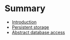 # Summary

- [Introduction](./01-introduction.md)
- [Persistent storage](./02-persistent-storage.md)
- [Abstract database access](./03-abstract-database-access.md)
